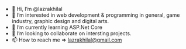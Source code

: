 - 👋 Hi, I’m @lazrakhilal
- 👀 I’m interested in web development & programming in general, game industry, graphic design and digital arts.
- 🌱 I’m currently learning ASP.Net Core
- 💞️ I’m looking to collaborate on intersting projects.
- 📫 How to reach me => lazrakhilal@gmail.com

<!---
lazrakhilal/lazrakhilal is a ✨ special ✨ repository because its `README.md` (this file) appears on your GitHub profile.
You can click the Preview link to take a look at your changes.
--->
